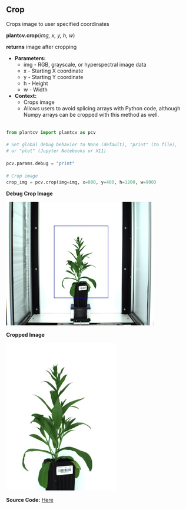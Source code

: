 ## Crop

Crops image to user specified coordinates 

**plantcv.crop**(*img, x, y, h, w*)

**returns** image after cropping 

- **Parameters:**
    - img - RGB, grayscale, or hyperspectral image data
    - x - Starting X coordinate
    - y - Starting Y coordinate 
    - h - Height 
    - w - Width
- **Context:**
    - Crops image 
    - Allows users to avoid splicing arrays with Python code, although Numpy arrays can be cropped with this method as well.  
    

```python

from plantcv import plantcv as pcv

# Set global debug behavior to None (default), "print" (to file), 
# or "plot" (Jupyter Notebooks or X11)

pcv.params.debug = "print"

# Crop image
crop_img = pcv.crop(img=img, x=800, y=400, h=1200, w=900)

```

**Debug Crop Image**

![Screenshot](img/documentation_images/crop/crop_debug.jpg)


**Cropped Image**

![Screenshot](img/documentation_images/crop/cropped_img.jpg)

**Source Code:** [Here](https://github.com/danforthcenter/plantcv/blob/master/plantcv/plantcv/crop.py)
